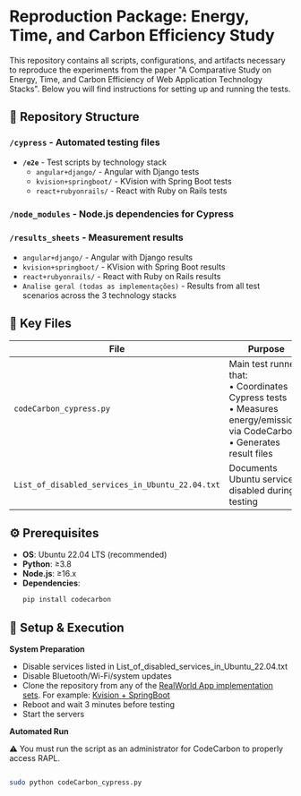 # Reproduction Package: Energy, Time, and Carbon Efficiency Study

This repository contains all scripts, configurations, and artifacts necessary to reproduce the experiments from the paper "A Comparative Study on Energy, Time, and Carbon Efficiency of Web Application Technology Stacks". Below you will find instructions for setting up and running the tests.

## 📁 Repository Structure

### `/cypress` - Automated testing files
- **`/e2e`** - Test scripts by technology stack
  - `angular+django/` - Angular with Django tests
  - `kvision+springboot/` - KVision with Spring Boot tests
  - `react+rubyonrails/` - React with Ruby on Rails tests
### `/node_modules` - Node.js dependencies for Cypress

### `/results_sheets` - Measurement results
  - `angular+django/` - Angular with Django results
  - `kvision+springboot/` - KVision with Spring Boot results
  - `react+rubyonrails/` - React with Ruby on Rails results
  - `Analise geral (todas as implementações)` - Results from all test scenarios across the 3 technology stacks
## 📄 Key Files

| File | Purpose |
|------|---------|
| `codeCarbon_cypress.py` | Main test runner that:<br>• Coordinates Cypress tests<br>• Measures energy/emissions via CodeCarbon<br>• Generates result files |
| `List_of_disabled_services_in_Ubuntu_22.04.txt` | Documents Ubuntu services disabled during testing |

## ⚙️ Prerequisites
- **OS**: Ubuntu 22.04 LTS (recommended)
- **Python**: ≥3.8
- **Node.js**: ≥16.x
- **Dependencies**:
  ```bash
  pip install codecarbon

## 🚀 Setup & Execution

**System Preparation**
- Disable services listed in List_of_disabled_services_in_Ubuntu_22.04.txt
- Disable Bluetooth/Wi-Fi/system updates
- Clone the repository from any of the [RealWorld App implementation sets](https://codebase.show/projects/realworld). For example: [Kvision + SpringBoot](https://github.com/rjaros/kvision-realworld-example-app-fullstack)
- Reboot and wait 3 minutes before testing
- Start the servers
  
**Automated Run**

⚠️ You must run the script as an administrator for CodeCarbon to properly access RAPL.
  ```bash

  sudo python codeCarbon_cypress.py
